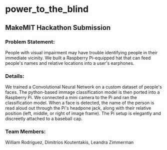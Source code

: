 # power_to_the_blind

## MakeMIT Hackathon Submission

### Problem Statement:

People with visual impairment may have trouble identifying people in their immediate vicinity. We built a Raspberry Pi-equipped hat that can feed people's names and relative locations into a user's earphones.

### Details:

We trained a Convolutional Neural Network  on a custom dataset of people's faces. The python-based immage classification model is then ported into a Raspberry Pi. We connected a mini camera to the Pi and ran the classification model. When a face is detected, the name of the person is read aloud out through the Pi's headpone jack, along with their relative position (left, middle, or right of image frame). The Pi setup is elegantly and discreetly attached to a baseball cap.

### Team Members:

William Rodriguez, Dimitrios Koutentakis, Leandra Zimmerman
